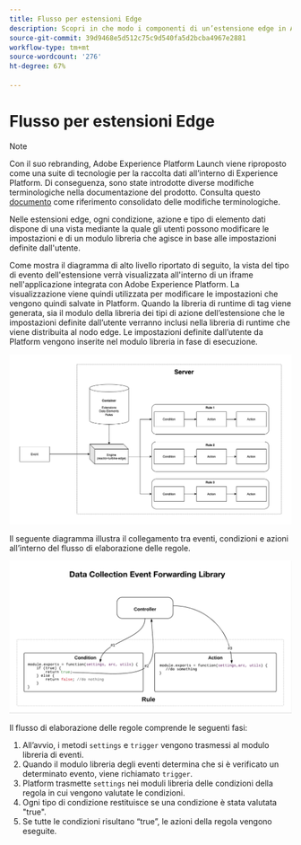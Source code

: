 ```yaml
---
title: Flusso per estensioni Edge
description: Scopri in che modo i componenti di un’estensione edge in Adobe Experience Platform interagiscono tra loro in fase di runtime.
source-git-commit: 39d9468e5d512c75c9d540fa5d2bcba4967e2881
workflow-type: tm+mt
source-wordcount: '276'
ht-degree: 67%

---
```


# Flusso per estensioni Edge

>[!NOTE]
>
>Con il suo rebranding, Adobe Experience Platform Launch viene riproposto come una suite di tecnologie per la raccolta dati all’interno di Experience Platform. Di conseguenza, sono state introdotte diverse modifiche terminologiche nella documentazione del prodotto. Consulta questo [documento](../../term-updates.md) come riferimento consolidato delle modifiche terminologiche.

Nelle estensioni edge, ogni condizione, azione e tipo di elemento dati dispone di una vista mediante la quale gli utenti possono modificare le impostazioni e di un modulo libreria che agisce in base alle impostazioni definite dall&#39;utente.

Come mostra il diagramma di alto livello riportato di seguito, la vista del tipo di evento dell&#39;estensione verrà visualizzata all&#39;interno di un iframe nell&#39;applicazione integrata con Adobe Experience Platform. La visualizzazione viene quindi utilizzata per modificare le impostazioni che vengono quindi salvate in Platform. Quando la libreria di runtime di tag viene generata, sia il modulo della libreria dei tipi di azione dell’estensione che le impostazioni definite dall’utente verranno inclusi nella libreria di runtime che viene distribuita al nodo edge. Le impostazioni definite dall’utente da Platform vengono inserite nel modulo libreria in fase di esecuzione.

![diagramma del flusso per le estensioni](../images/flow/edge/event-processing-flow.png)

Il seguente diagramma illustra il collegamento tra eventi, condizioni e azioni all’interno del flusso di elaborazione delle regole.

![diagramma del flusso di elaborazione delle regole](../images/flow/edge/rule-processing-flow.png)

Il flusso di elaborazione delle regole comprende le seguenti fasi:

1. All’avvio, i metodi `settings` e `trigger` vengono trasmessi al modulo libreria di eventi.
1. Quando il modulo libreria degli eventi determina che si è verificato un determinato evento, viene richiamato `trigger`.
1. Platform trasmette `settings` nei moduli libreria delle condizioni della regola in cui vengono valutate le condizioni.
1. Ogni tipo di condizione restituisce se una condizione è stata valutata &quot;true&quot;.
1. Se tutte le condizioni risultano “true”, le azioni della regola vengono eseguite.
